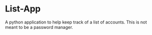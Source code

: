 # List-App
A python application to help keep track of a list of accounts. This is not meant to be a password manager.
